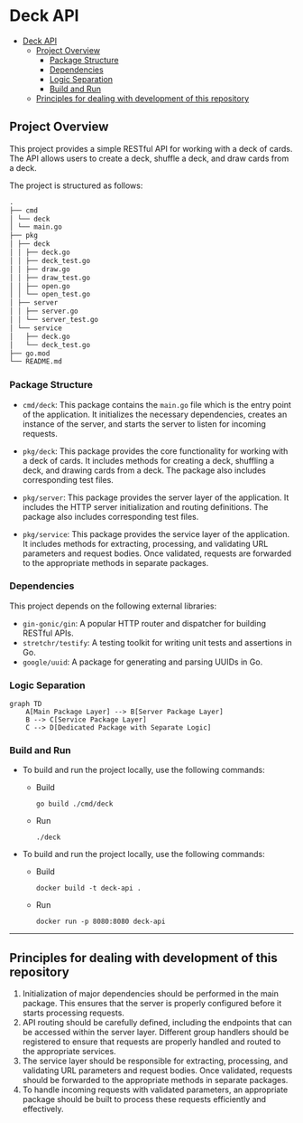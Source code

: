 # Deck API

- [Deck API](#deck-api)
  - [Project Overview](#project-overview)
    - [Package Structure](#package-structure)
    - [Dependencies](#dependencies)
    - [Logic Separation](#logic-separation)
    - [Build and Run](#build-and-run)
  - [Principles for dealing with development of this repository](#principles-for-dealing-with-development-of-this-repository)

## Project Overview

This project provides a simple RESTful API for working with a deck of cards. The API allows users to create a deck, shuffle a deck, and draw cards from a deck.

The project is structured as follows:

```md
.
├── cmd
│ └── deck
│ └── main.go
├── pkg
│ ├── deck
│ │ ├── deck.go
│ │ ├── deck_test.go
│ │ ├── draw.go
│ │ ├── draw_test.go
│ │ ├── open.go
│ │ └── open_test.go
│ ├── server
│ │ ├── server.go
│ │ └── server_test.go
│ └── service
│   ├── deck.go
│   └── deck_test.go
├── go.mod
└── README.md
```

### Package Structure

- `cmd/deck`: This package contains the `main.go` file which is the entry point of the application. It initializes the necessary dependencies, creates an instance of the server, and starts the server to listen for incoming requests.

- `pkg/deck`: This package provides the core functionality for working with a deck of cards. It includes methods for creating a deck, shuffling a deck, and drawing cards from a deck. The package also includes corresponding test files.

- `pkg/server`: This package provides the server layer of the application. It includes the HTTP server initialization and routing definitions. The package also includes corresponding test files.

- `pkg/service`: This package provides the service layer of the application. It includes methods for extracting, processing, and validating URL parameters and request bodies. Once validated, requests are forwarded to the appropriate methods in separate packages.

### Dependencies

This project depends on the following external libraries:

- `gin-gonic/gin`: A popular HTTP router and dispatcher for building RESTful APIs.
- `stretchr/testify`: A testing toolkit for writing unit tests and assertions in Go.
- `google/uuid`: A package for generating and parsing UUIDs in Go.

### Logic Separation

```mermaid
graph TD
    A[Main Package Layer] --> B[Server Package Layer]
    B --> C[Service Package Layer]
    C --> D[Dedicated Package with Separate Logic]
```

### Build and Run

- To build and run the project locally, use the following commands:

  - Build
    ```terminal
    go build ./cmd/deck
    ```
  - Run
    ```terminal
    ./deck
    ```

- To build and run the project locally, use the following commands:
  - Build
    ```terminal
    docker build -t deck-api .
    ```
  - Run
    ```terminal
    docker run -p 8080:8080 deck-api
    ```

---

## Principles for dealing with development of this repository

1. Initialization of major dependencies should be performed in the main package. This ensures that the server is properly configured before it starts processing requests.
2. API routing should be carefully defined, including the endpoints that can be accessed within the server layer. Different group handlers should be registered to ensure that requests are properly handled and routed to the appropriate services.
3. The service layer should be responsible for extracting, processing, and validating URL parameters and request bodies. Once validated, requests should be forwarded to the appropriate methods in separate packages.
4. To handle incoming requests with validated parameters, an appropriate package should be built to process these requests efficiently and effectively.
